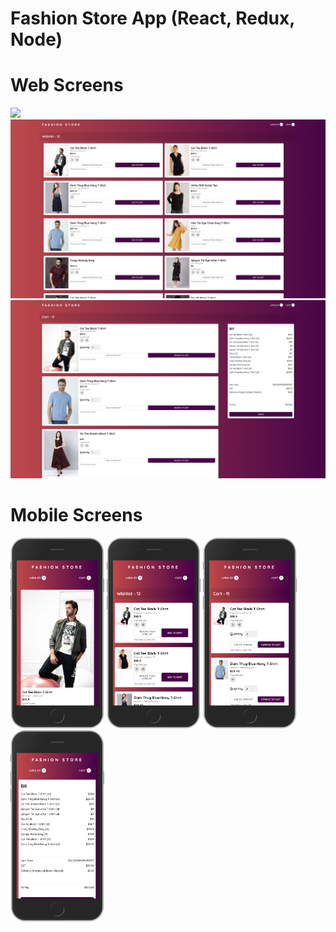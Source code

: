# Fashion Store App (React, Redux, Node)

<h1>Web Screens</h1>

<img src="https://github.com/PavanKumarPatruni/fashion-store-app/blob/master/images/web/web-1.png" />

<img src="https://github.com/PavanKumarPatruni/fashion-store-app/blob/master/images/web/web-2.png" />

<img src="https://github.com/PavanKumarPatruni/fashion-store-app/blob/master/images/web/web-3.png" />


<h1>Mobile Screens</h1>

<img src="https://github.com/PavanKumarPatruni/fashion-store-app/blob/master/images/mobile/mobile-1.png" width="150" />

<img src="https://github.com/PavanKumarPatruni/fashion-store-app/blob/master/images/mobile/mobile-2.png" width="150" />

<img src="https://github.com/PavanKumarPatruni/fashion-store-app/blob/master/images/mobile/mobile-3.png" width="150" />

<img src="https://github.com/PavanKumarPatruni/fashion-store-app/blob/master/images/mobile/mobile-4.png" width="150" />
